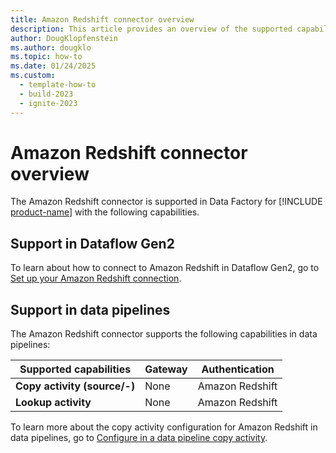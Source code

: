 ```yaml
---
title: Amazon Redshift connector overview
description: This article provides an overview of the supported capabilities of the Amazon Redshift connector.
author: DougKlopfenstein
ms.author: dougklo
ms.topic: how-to
ms.date: 01/24/2025
ms.custom:
  - template-how-to
  - build-2023
  - ignite-2023
---
```


# Amazon Redshift connector overview

The Amazon Redshift connector is supported in Data Factory for [!INCLUDE [product-name](../includes/product-name.md)] with the following capabilities.

## Support in Dataflow Gen2

To learn about how to connect to Amazon Redshift in Dataflow Gen2, go to [Set up your Amazon Redshift connection](connector-amazon-redshift.md).

## Support in data pipelines

The Amazon Redshift connector supports the following capabilities in data pipelines:

| Supported capabilities | Gateway | Authentication |
| --- | --- | ---|
| **Copy activity (source/-)** | None | Amazon Redshift |
| **Lookup activity** | None | Amazon Redshift |

To learn more about the copy activity configuration for Amazon Redshift in data pipelines, go to [Configure in a data pipeline copy activity](connector-amazon-redshift-copy-activity.md).
